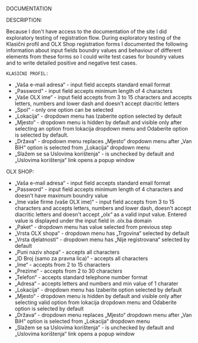 DOCUMENTATION

DESCRIPTION:

Because I don't have access to the documentation of the site I did exploratory testing of registration flow. During exploratory testing of the Klasični profil and OLX Shop registration forms I documented the following information about input fields boundry values and behaviour of different elements from these forms so I could write test cases for boundry values and to write detailed positive and negative test cases. 

	KLASIČNI PROFIL: 

-	 „Vaša e-mail adresa“ - input field accepts standard email format
-	„Password“ - input field accepts minimum length of 4 characters
-	„Vaše OLX ime“ - input field accepts from 3 to 15 characters and accepts letters, numbers and lower dash and doesn't accept diacritic letters
-	„Spol“ -  only one option can be selected 
-	„Lokacija“ - dropdown menu has Izaberite option selected by default
-	„Mjesto“ - dropdown menu is hidden by default and visible only after selecting an option from lokacija dropdown menu and Odaberite option is selected by default. 
-	„Država“ - dropdown menu  replaces „Mjesto“ dropdown menu after „Van BiH“ option is selected from „Lokacija“ dropdown menu
-	„Slažem se sa Uslovima korištenja“ - is unchecked by default and „Uslovima korištenja“ link opens a popup window


OLX SHOP:

-	„Vaša e-mail adresa“ - input field accepts standard email format
-	„Password“ - input field accepts minimum length of 4 characters and doesn't have maximum boundry value 
-	„Ime vaše firme (vaše OLX ime)“ - input field accepts from 3 to 15 characters and accepts letters, numbers and lower dash, doesn't accept diacritic letters and doesn't accept „olx“ as a valid input value. Entered value is displayed under the input field in .olx.ba domain
-	„Paket“ - dropdown menu has value selected from previous step 
-	„Vrsta OLX shopa“ - dropdown menu has „Trgovina“ selected by default
-	„Vrsta djelatnosti“ - dropdown menu has „Nije registrovana“ selected by default
-	„Puni naziv shopa“ - accepts all characters 
-	„ID Broj (samo za pravna lica)“ - accepts all characters 
-	„Ime“ - accepts from 2 to 15 characters 
-	„Prezime“ - accepts from 2 to 30 characters 
-	„Telefon“ - accepts standard telephone number format
-	„Adresa“ - accepts letters and numbers and min value of 1 charater
-	„Lokacija“ - dropdown menu has Izaberite option selected by default
-	„Mjesto“ - dropdown menu is hidden by default and visible only after selecting valid option from lokacija dropdown menu and Odaberite option is selected by default
-	„Država“ - dropdown menu  replaces „Mjesto“ dropdown menu after „Van BiH“ option is selected from „Lokacija“ dropdown menu
-	„Slažem se sa Uslovima korištenja“ - is unchecked by default and „Uslovima korištenja“ link opens a popup window
